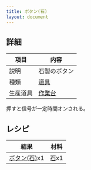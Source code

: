 ```yaml
---
title: ボタン(石)
layout: document
---
```

## 詳細

|項目|内容|
|---|---|
|説明|石製のボタン|
|種類|[道具](道具)|
|生産道具|[作業台](作業台)|

押すと信号が一定時間オンされる。

## レシピ

|結果|材料|
|---|---|
|[ボタン(石)](ボタン(石))x1|[石](石)x1|
